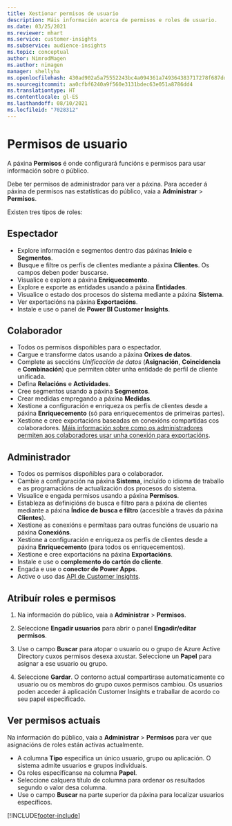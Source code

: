 ```yaml
---
title: Xestionar permisos de usuario
description: Máis información acerca de permisos e roles de usuario.
ms.date: 03/25/2021
ms.reviewer: mhart
ms.service: customer-insights
ms.subservice: audience-insights
ms.topic: conceptual
author: NimrodMagen
ms.author: nimagen
manager: shellyha
ms.openlocfilehash: 430ad902a5a75552243bc4a094361a749364383717278f687dd6e8ef33749c6f
ms.sourcegitcommit: aa0cfbf6240a9f560e3131bdec63e051a8786dd4
ms.translationtype: HT
ms.contentlocale: gl-ES
ms.lasthandoff: 08/10/2021
ms.locfileid: "7028312"
---
```

# <a name="user-permissions"></a>Permisos de usuario

A páxina **Permisos** é onde configurará funcións e permisos para usar información sobre o público.

Debe ter permisos de administrador para ver a páxina. Para acceder á páxina de permisos nas estatísticas do público, vaia a **Administrar** > **Permisos**.

Existen tres tipos de roles:

## <a name="viewer"></a>Espectador

- Explore información e segmentos dentro das páxinas **Inicio** e **Segmentos**.
- Busque e filtre os perfís de clientes mediante a páxina **Clientes**. Os campos deben poder buscarse.
- Visualice e explore a páxina **Enriquecemento**.
- Explore e exporte as entidades usando a páxina **Entidades**.
- Visualice o estado dos procesos do sistema mediante a páxina **Sistema**.
- Ver exportacións na páxina **Exportacións**.
- Instale e use o panel de **Power BI Customer Insights**.

## <a name="contributor"></a>Colaborador

- Todos os permisos dispoñibles para o espectador.
- Cargue e transforme datos usando a páxina **Orixes de datos**.
- Complete as seccións *Unificación de datos* (**Asignación**, **Coincidencia** e **Combinación**) que permiten obter unha entidade de perfil de cliente unificada.
- Defina **Relacións** e **Actividades**.
- Cree segmentos usando a páxina **Segmentos**.
- Crear medidas empregando a páxina **Medidas**.
- Xestione a configuración e enriqueza os perfís de clientes desde a páxina **Enriquecemento** (só para enriquecementos de primeiras partes).
- Xestione e cree exportacións baseadas en conexións compartidas cos colaboradores. [Máis información sobre como os administradores permiten aos colaboradores usar unha conexión para exportacións](connections.md#allow-contributors-to-use-a-connection-for-exports).

## <a name="administrator"></a>Administrador

- Todos os permisos dispoñibles para o colaborador.
- Cambie a configuración na páxina **Sistema**, incluído o idioma de traballo e as programacións de actualización dos procesos do sistema.
- Visualice e engada permisos usando a páxina **Permisos**.
- Estableza as definicións de busca e filtro para a páxina de clientes mediante a páxina **Índice de busca e filtro** (accesible a través da páxina **Clientes**).
- Xestione as conexións e permítaas para outras funcións de usuario na páxina **Conexións**.
- Xestione a configuración e enriqueza os perfís de clientes desde a páxina **Enriquecemento** (para todos os enriquecementos).
- Xestione e cree exportacións na páxina **Exportacións**.
- Instale e use o **complemento do cartón do cliente**.
- Engada e use o **conector de Power Apps**.
- Active o uso das [API de Customer Insights](apis.md).

## <a name="assign-roles-and-permissions"></a>Atribuír roles e permisos

1. Na información do público, vaia a **Administrar** > **Permisos**.

1. Seleccione **Engadir usuarios** para abrir o panel **Engadir/editar permisos**.

1. Use o campo **Buscar** para atopar o usuario ou o grupo de Azure Active Directory cuxos permisos desexa axustar. Seleccione un **Papel** para asignar a ese usuario ou grupo.

1. Seleccione **Gardar**. O contorno actual compartirase automaticamente co usuario ou os membros do grupo cuxos permisos cambiou. Os usuarios poden acceder á aplicación Customer Insights e traballar de acordo co seu papel especificado.

## <a name="view-current-permissions"></a>Ver permisos actuais

Na información do público, vaia a **Administrar** > **Permisos** para ver que asignacións de roles están activas actualmente.

- A columna **Tipo** especifica un único usuario, grupo ou aplicación. O sistema admite usuarios e grupos individuais.
- Os roles especifícanse na columna **Papel**.
- Seleccione calquera título de columna para ordenar os resultados segundo o valor desa columna.
- Use o campo **Buscar** na parte superior da páxina para localizar usuarios específicos.


[!INCLUDE[footer-include](../includes/footer-banner.md)]

